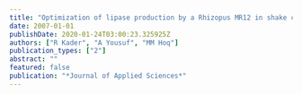 ```yaml
---
title: "Optimization of lipase production by a Rhizopus MR12 in shake culture"
date: 2007-01-01
publishDate: 2020-01-24T03:00:23.325925Z
authors: ["R Kader", "A Yousuf", "MM Hoq"]
publication_types: ["2"]
abstract: ""
featured: false
publication: "*Journal of Applied Sciences*"
---
```


